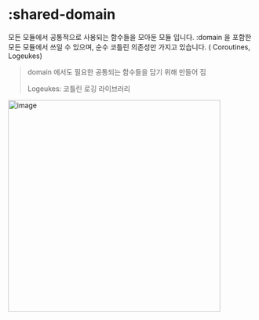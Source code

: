 # :shared-domain

모든 모듈에서 공통적으로 사용되는 함수들을 모아둔 모듈 입니다. :domain 을 포함한 모든 모듈에서 쓰일 수 있으며, 순수 코틀린 의존성만 가지고 있습니다. (
Coroutines, Logeukes)

> domain 에서도 필요한 공통되는 함수들을 담기 위해 만들어 짐
>
> Logeukes: 코틀린 로깅 라이브러리

<img width="432" alt="image" src="https://user-images.githubusercontent.com/40740128/158544762-cd372cf0-9265-4172-a5aa-469d220e1fc5.png">

